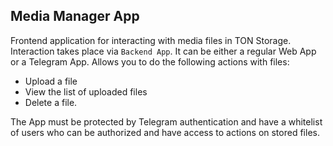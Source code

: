 ## Media Manager App
Frontend application for interacting with media files in TON Storage.  Interaction takes place via ```Backend App```. It can be either a regular Web App or a Telegram App. Allows you to do the following actions with files:
- Upload a file
- View the list of uploaded files
- Delete a file.

The App must be protected by Telegram authentication and have a whitelist of users who can be authorized and have access to actions on stored files. 